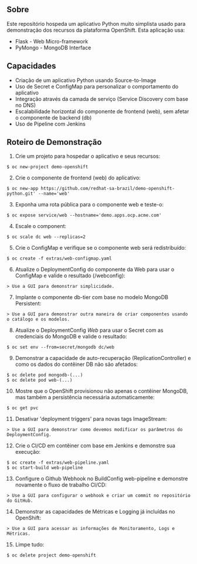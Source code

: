 ## Sobre
 
Este repositório hospeda um aplicativo Python muito simplista usado para demonstração dos recursos da plataforma OpenShift. Esta aplicação usa:

* Flask - Web Micro-framework
* PyMongo - MongoDB Interface

## Capacidades

* Criação de um aplicativo Python usando Source-to-Image
* Uso de Secret e ConfigMap para personalizar o comportamento do aplicativo
* Integração através da camada de serviço (Service Discovery com base no DNS)
* Escalabilidade horizontal do componente de frontend (web), sem afetar o componente de backend (db)
* Uso de Pipeline com Jenkins

## Roteiro de Demonstração

1. Crie um projeto para hospedar o aplicativo e seus recursos:
```
$ oc new-project demo-openshift
```
2. Crie o componente de frontend (web) do aplicativo:
```
$ oc new-app https://github.com/redhat-sa-brazil/demo-openshift-python.git' --name='web'
```
3. Exponha uma rota pública para o componente web e teste-o:
```
$ oc expose service/web --hostname='demo.apps.ocp.acme.com'
```
4. Escale o component:
```
$ oc scale dc web --replicas=2
```
5. Crie o ConfigMap e verifique se o componente web será redistribuído:
```
$ oc create -f extras/web-configmap.yaml
```
6. Atualize o DeploymentConfig do componente da Web para usar o ConfigMap e valide o resultado (/webconfig):
```
> Use a GUI para demonstrar simplicidade.
```
7. Implante o componente db-tier com base no modelo MongoDB Persistent:
```
> Use a GUI para demonstrar outra maneira de criar componentes usando o catálogo e os modelos.
```
8. Atualize o DeploymentConfig *Web* para usar o Secret com as credenciais do MongoDB e valide o resultado:
```
$ oc set env --from=secret/mongodb dc/web
```
9. Demonstrar a capacidade de auto-recuperação (ReplicationController) e como os dados do contêiner DB não são afetados:
```
$ oc delete pod mongodb-(...)
$ oc delete pod web-(...)
```
10. Mostre que o OpenShift provisionou não apenas o contêiner MongoDB, mas também a persistência necessária automaticamente:
```
$ oc get pvc
```
11. Desativar 'deployment triggers' para novas tags ImageStream:
```
> Use a GUI para demonstrar como devemos modificar os parâmetros do DeploymentConfig.
```
12. Crie o CI/CD em contêiner com base em Jenkins e demonstre sua execução:
```
$ oc create -f extras/web-pipeline.yaml
$ oc start-build web-pipeline
```
13. Configure o Github Webhook no BuildConfig web-pipeline e demonstre novamente o fluxo de trabalho CI/CD:
```
> Use a GUI para configurar o webhook e criar um commit no repositório do GitHub.
```
14. Demonstrar as capacidades de Métricas e Logging já incluídas no OpenShift:
```
> Use a GUI para acessar as informações de Monitoramento, Logs e Métricas.
```
15. Limpe tudo:
```
$ oc delete project demo-openshift
```
